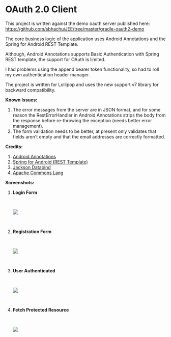 <h1>OAuth 2.0 Client</h1>

<p>This project is written against the demo oauth server published here: <a href="https://github.com/sbhachu/JEE/tree/master/gradle-oauth2-demo">https://github.com/sbhachu/JEE/tree/master/gradle-oauth2-demo</a></p>

<p>The core business logic of the application uses Android Annotations and the Spring for Android REST Template.</p>
<p>Although, Android Annotations supports Basic Authentication with Spring REST template, the support for OAuth is limited.</p>

I had problems using the append bearer token functionality, so had to roll my own authentication header manager.

The project is written for Lollipop and uses the new support v7 library for backward compatibility.

<p><b>Known Issues:</b></p>
<ol>
<li>The error messages from the server are in JSON format, and for some reason the RestErrorHandler in Android Annotations strips the body from the response before re-throwing the exception (needs better error management).</li>
<li>The form validation needs to be better, at present only validates that fields aren't empty and that the email addresses are correctly formatted.</li>
</ol>

<p><b>Credits:</b></p>
<ol>
<li><a href="http://androidannotations.org/">Android Annotations</a><br/></li>
<li><a href="http://projects.spring.io/spring-android/">Spring for Android (REST Template)</a><br/></li>
<li><a href="https://github.com/FasterXML/jackson-databind/">Jackson Databind</a><br/></li>
<li><a href="http://commons.apache.org/proper/commons-lang/">Apache Commons Lang</a><br/></li>
</ol>

<p><b>Screenshots:</b></p>
<ol>
<li><p><b>Login Form</b></p><br/><p><img src="https://github.com/sbhachu/Android/blob/master/authentication/oauth2-authentication/images/1.png"/></p></li><br/>
<li><p><b>Registration Form</b></p><br/><p><img src="https://github.com/sbhachu/Android/blob/master/authentication/oauth2-authentication/images/2.png"/></p></li><br/>
<li><p><b>User Authenticated</b></p><br/><p><img src="https://github.com/sbhachu/Android/blob/master/authentication/oauth2-authentication/images/3.png"/></p></li><br/>
<li><p><b>Fetch Protected Resource</b></p><br/><p><img src="https://github.com/sbhachu/Android/blob/master/authentication/oauth2-authentication/images/4.png"/></p></li><br/>
</ol>